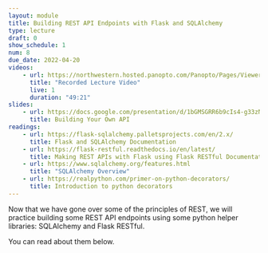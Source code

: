 ```yaml
---
layout: module
title: Building REST API Endpoints with Flask and SQLAlchemy
type: lecture
draft: 0
show_schedule: 1
num: 8
due_date: 2022-04-20
videos: 
    - url: https://northwestern.hosted.panopto.com/Panopto/Pages/Viewer.aspx?id=f59bacff-7e48-4d68-89ac-ae7d01283a11
      title: "Recorded Lecture Video"
      live: 1
      duration: "49:21"
slides: 
    - url: https://docs.google.com/presentation/d/1bGMSGRR6b9cIs4-g33zN5elgGYD5CtqAq7c5lz9QJYk/edit?usp=sharing
      title: Building Your Own API
readings:
    - url: https://flask-sqlalchemy.palletsprojects.com/en/2.x/
      title: Flask and SQLAlchemy Documentation
    - url: https://flask-restful.readthedocs.io/en/latest/
      title: Making REST APIs with Flask using Flask RESTful Documentation
    - url: https://www.sqlalchemy.org/features.html
      title: "SQLAlchemy Overview"
    - url: https://realpython.com/primer-on-python-decorators/
      title: Introduction to python decorators
---
```


Now that we have gone over some of the principles of REST, we will practice building some REST API endpoints using some python helper libraries: SQLAlchemy and Flask RESTful. 

You can read about them below.